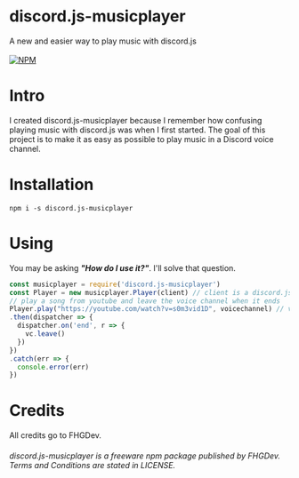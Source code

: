 # discord.js-musicplayer
A new and easier way to play music with discord.js<br><br>
[![NPM](https://nodei.co/npm/discord.js-musicplayer.png)](https://nodei.co/npm/discord.js-musicplayer/)

# Intro
I created discord.js-musicplayer because I remember how confusing playing music with discord.js was when I first started.
The goal of this project is to make it as easy as possible to play music in a Discord voice channel.

# Installation

`npm i -s discord.js-musicplayer`

# Using
You may be asking ***"How do I use it?"***. I'll solve that question.

```js
const musicplayer = require('discord.js-musicplayer')
const Player = new musicplayer.Player(client) // client is a discord.js client object
// play a song from youtube and leave the voice channel when it ends
Player.play("https://youtube.com/watch?v=s0m3vid1D", voicechannel) // voicechannel is a discord.js VoiceChannel object
.then(dispatcher => {
  dispatcher.on('end', r => {
    vc.leave()
  })
})
.catch(err => {
  console.error(err)
})
```

# Credits
All credits go to FHGDev.


###### discord.js-musicplayer is a freeware npm package published by FHGDev. Terms and Conditions are stated in LICENSE.

